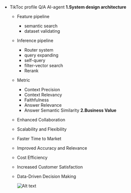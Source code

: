 - TikToc profile Q/A AI-agent
**1.System design architecture**
  - Feature pipeline
      - semantic search
      - dataset validating
  - Inference pipeline
      - Router system
      - query expanding
      - self-query
      - filter-vector search
      - Rerank
  - Metric
      - Context Precision
      - Context Relevancy
      - Faithfulness
      - Answer Relevance
      - Answer Semantic Similarity
  **2.Business Value**
  - Enhanced Collaboration
  - Scalability and Flexibility
  - Faster Time to Market
  - Improved Accuracy and Relevance
  - Cost Efficiency
  - Increased Customer Satisfaction
  - Data-Driven Decision Making

    ![Alt text](data/result.png)
